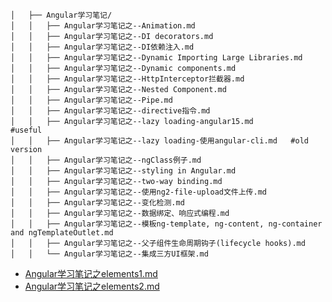 ```
│   ├── Angular学习笔记/
│   │   ├── Angular学习笔记之--Animation.md
│   │   ├── Angular学习笔记之--DI decorators.md
│   │   ├── Angular学习笔记之--DI依赖注入.md
│   │   ├── Angular学习笔记之--Dynamic Importing Large Libraries.md
│   │   ├── Angular学习笔记之--Dynamic components.md
│   │   ├── Angular学习笔记之--HttpInterceptor拦截器.md
│   │   ├── Angular学习笔记之--Nested Component.md
│   │   ├── Angular学习笔记之--Pipe.md
│   │   ├── Angular学习笔记之--directive指令.md
│   │   ├── Angular学习笔记之--lazy loading-angular15.md          #useful
│   │   ├── Angular学习笔记之--lazy loading-使用angular-cli.md   #old version
│   │   ├── Angular学习笔记之--ngClass例子.md
│   │   ├── Angular学习笔记之--styling in Angular.md
│   │   ├── Angular学习笔记之--two-way binding.md
│   │   ├── Angular学习笔记之--使用ng2-file-upload文件上传.md
│   │   ├── Angular学习笔记之--变化检测.md
│   │   ├── Angular学习笔记之--数据绑定、响应式编程.md
│   │   ├── Angular学习笔记之--模板ng-template, ng-content, ng-container and ngTemplateOutlet.md
│   │   ├── Angular学习笔记之--父子组件生命周期钩子(lifecycle hooks).md
│   │   └── Angular学习笔记之--集成三方UI框架.md
```

- [Angular学习笔记之elements1.md](https://github.com/honggzb/Study-General/blob/master/Angular-Study/Sample-general/elements/Angular%E5%AD%A6%E4%B9%A0%E7%AC%94%E8%AE%B0%E4%B9%8Belements1.md)
- [Angular学习笔记之elements2.md](https://github.com/honggzb/Study-General/blob/master/Angular-Study/Sample-general/elements/Angular%E5%AD%A6%E4%B9%A0%E7%AC%94%E8%AE%B0%E4%B9%8Belements2.md)
